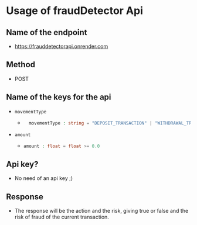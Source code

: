 # Usage of fraudDetector Api

## Name of the endpoint

* https://frauddetectorapi.onrender.com

## Method

* POST

## Name of the keys for the api

* ```movementType```
  * ```PHP
      movementType : string = "DEPOSIT_TRANSACTION" | "WITHDRAWAL_TRANSACTION"
    ```
* ```amount```
    * ```PHP
      amount : float = float >= 0.0 
      ```

## Api key?

*  No need of an api key ;)

## Response

* The response will be the action and the risk, giving true or false and the risk of fraud of the current transaction.
